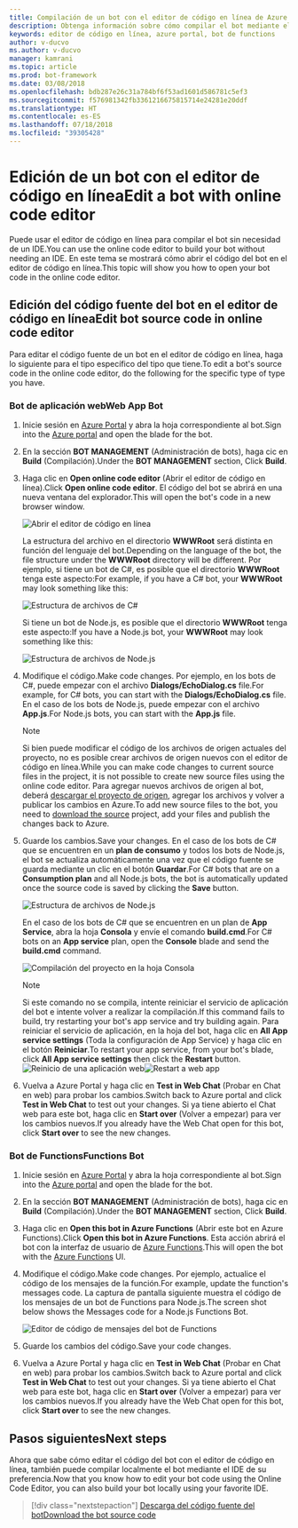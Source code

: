 ```yaml
---
title: Compilación de un bot con el editor de código en línea de Azure | Microsoft Docs
description: Obtenga información sobre cómo compilar el bot mediante el editor de código en línea en Bot Service.
keywords: editor de código en línea, azure portal, bot de functions
author: v-ducvo
ms.author: v-ducvo
manager: kamrani
ms.topic: article
ms.prod: bot-framework
ms.date: 03/08/2018
ms.openlocfilehash: bdb287e26c31a784bf6f53ad1601d586781c5ef3
ms.sourcegitcommit: f576981342fb3361216675815714e24281e20ddf
ms.translationtype: HT
ms.contentlocale: es-ES
ms.lasthandoff: 07/18/2018
ms.locfileid: "39305428"
---
```

# <a name="edit-a-bot-with-online-code-editor"></a><span data-ttu-id="f4438-104">Edición de un bot con el editor de código en línea</span><span class="sxs-lookup"><span data-stu-id="f4438-104">Edit a bot with online code editor</span></span>

<span data-ttu-id="f4438-105">Puede usar el editor de código en línea para compilar el bot sin necesidad de un IDE.</span><span class="sxs-lookup"><span data-stu-id="f4438-105">You can use the online code editor to build your bot without needing an IDE.</span></span> <span data-ttu-id="f4438-106">En este tema se mostrará cómo abrir el código del bot en el editor de código en línea.</span><span class="sxs-lookup"><span data-stu-id="f4438-106">This topic will show you how to open your bot code in the online code editor.</span></span> 

## <a name="edit-bot-source-code-in-online-code-editor"></a><span data-ttu-id="f4438-107">Edición del código fuente del bot en el editor de código en línea</span><span class="sxs-lookup"><span data-stu-id="f4438-107">Edit bot source code in online code editor</span></span>

<span data-ttu-id="f4438-108">Para editar el código fuente de un bot en el editor de código en línea, haga lo siguiente para el tipo específico del tipo que tiene.</span><span class="sxs-lookup"><span data-stu-id="f4438-108">To edit a bot's source code in the online code editor, do the following for the specific type of type you have.</span></span>

### <a name="web-app-bot"></a><span data-ttu-id="f4438-109">Bot de aplicación web</span><span class="sxs-lookup"><span data-stu-id="f4438-109">Web App Bot</span></span>
1. <span data-ttu-id="f4438-110">Inicie sesión en [Azure Portal](http://portal.azure.com) y abra la hoja correspondiente al bot.</span><span class="sxs-lookup"><span data-stu-id="f4438-110">Sign into the [Azure portal](http://portal.azure.com) and open the blade for the bot.</span></span>
2. <span data-ttu-id="f4438-111">En la sección **BOT MANAGEMENT** (Administración de bots), haga cic en **Build** (Compilación).</span><span class="sxs-lookup"><span data-stu-id="f4438-111">Under the **BOT MANAGEMENT** section, Click **Build**.</span></span>
3. <span data-ttu-id="f4438-112">Haga clic en **Open online code editor** (Abrir el editor de código en línea).</span><span class="sxs-lookup"><span data-stu-id="f4438-112">Click **Open online code editor**.</span></span> <span data-ttu-id="f4438-113">El código del bot se abrirá en una nueva ventana del explorador.</span><span class="sxs-lookup"><span data-stu-id="f4438-113">This will open the bot's code in a new browser window.</span></span> 

   ![Abrir el editor de código en línea](~/media/azure-bot-build/open-online-code-editor.png)

   <span data-ttu-id="f4438-115">La estructura del archivo en el directorio **WWWRoot** será distinta en función del lenguaje del bot.</span><span class="sxs-lookup"><span data-stu-id="f4438-115">Depending on the language of the bot, the file structure under the **WWWRoot** directory will be different.</span></span> <span data-ttu-id="f4438-116">Por ejemplo, si tiene un bot de C#, es posible que el directorio **WWWRoot** tenga este aspecto:</span><span class="sxs-lookup"><span data-stu-id="f4438-116">For example, if you have a C# bot, your **WWWRoot** may look something like this:</span></span>

   ![Estructura de archivos de C#](~/media/azure-bot-build/cs-wwwroot-structure.png)

   <span data-ttu-id="f4438-118">Si tiene un bot de Node.js, es posible que el directorio **WWWRoot** tenga este aspecto:</span><span class="sxs-lookup"><span data-stu-id="f4438-118">If you have a Node.js bot, your **WWWRoot** may look something like this:</span></span>

   ![Estructura de archivos de Node.js](~/media/azure-bot-build/node-wwwroot-structure.png)

4. <span data-ttu-id="f4438-120">Modifique el código.</span><span class="sxs-lookup"><span data-stu-id="f4438-120">Make code changes.</span></span> <span data-ttu-id="f4438-121">Por ejemplo, en los bots de C#, puede empezar con el archivo **Dialogs/EchoDialog.cs** file.</span><span class="sxs-lookup"><span data-stu-id="f4438-121">For example, for C# bots, you can start with the **Dialogs/EchoDialog.cs** file.</span></span> <span data-ttu-id="f4438-122">En el caso de los bots de Node.js, puede empezar con el archivo **App.js**.</span><span class="sxs-lookup"><span data-stu-id="f4438-122">For Node.js bots, you can start with the **App.js** file.</span></span>

   > [!NOTE]
   > <span data-ttu-id="f4438-123">Si bien puede modificar el código de los archivos de origen actuales del proyecto, no es posible crear archivos de origen nuevos con el editor de código en línea.</span><span class="sxs-lookup"><span data-stu-id="f4438-123">While you can make code changes to current source files in the project, it is not possible to create new source files using the online code editor.</span></span> <span data-ttu-id="f4438-124">Para agregar nuevos archivos de origen al bot, deberá [descargar el proyecto de origen](bot-service-build-download-source-code.md), agregar los archivos y volver a publicar los cambios en Azure.</span><span class="sxs-lookup"><span data-stu-id="f4438-124">To add new source files to the bot, you need to [download the source](bot-service-build-download-source-code.md) project, add your files and publish the changes back to Azure.</span></span>

5. <span data-ttu-id="f4438-125">Guarde los cambios.</span><span class="sxs-lookup"><span data-stu-id="f4438-125">Save your changes.</span></span> <span data-ttu-id="f4438-126">En el caso de los bots de C# que se encuentren en un **plan de consumo** y todos los bots de Node.js, el bot se actualiza automáticamente una vez que el código fuente se guarda mediante un clic en el botón **Guardar**.</span><span class="sxs-lookup"><span data-stu-id="f4438-126">For C# bots that are on a **Consumption plan** and all Node.js bots, the bot is automatically updated once the source code is saved by clicking the **Save** button.</span></span> 

   ![Estructura de archivos de Node.js](~/media/azure-bot-build/node-save-file.png)

   <span data-ttu-id="f4438-128">En el caso de los bots de C# que se encuentren en un plan de **App Service**, abra la hoja **Consola** y envíe el comando **build.cmd**.</span><span class="sxs-lookup"><span data-stu-id="f4438-128">For C# bots on an **App service** plan, open the **Console** blade and send the **build.cmd** command.</span></span> 

   ![Compilación del proyecto en la hoja Consola](~/media/azure-bot-build/cs-console-build-cmd.png)
 
   > [!NOTE]
   > <span data-ttu-id="f4438-130">Si este comando no se compila, intente reiniciar el servicio de aplicación del bot e intente volver a realizar la compilación.</span><span class="sxs-lookup"><span data-stu-id="f4438-130">If this command fails to build, try restarting your bot's app service and try building again.</span></span> <span data-ttu-id="f4438-131">Para reiniciar el servicio de aplicación, en la hoja del bot, haga clic en **All App service settings** (Toda la configuración de App Service) y haga clic en el botón **Reiniciar**.</span><span class="sxs-lookup"><span data-stu-id="f4438-131">To restart your app service, from your bot's blade, click **All App service settings** then click the **Restart** button.</span></span>
   > <span data-ttu-id="f4438-132">![Reinicio de una aplicación web](~/media/azure-bot-build/open-online-code-editor-restart-appservice.png)</span><span class="sxs-lookup"><span data-stu-id="f4438-132">![Restart a web app](~/media/azure-bot-build/open-online-code-editor-restart-appservice.png)</span></span>

6. <span data-ttu-id="f4438-133">Vuelva a Azure Portal y haga clic en **Test in Web Chat** (Probar en Chat en web) para probar los cambios.</span><span class="sxs-lookup"><span data-stu-id="f4438-133">Switch back to Azure portal and click **Test in Web Chat** to test out your changes.</span></span> <span data-ttu-id="f4438-134">Si ya tiene abierto el Chat web para este bot, haga clic en **Start over** (Volver a empezar) para ver los cambios nuevos.</span><span class="sxs-lookup"><span data-stu-id="f4438-134">If you already have the Web Chat open for this bot, click **Start over** to see the new changes.</span></span>

### <a name="functions-bot"></a><span data-ttu-id="f4438-135">Bot de Functions</span><span class="sxs-lookup"><span data-stu-id="f4438-135">Functions Bot</span></span>

1. <span data-ttu-id="f4438-136">Inicie sesión en [Azure Portal](http://portal.azure.com) y abra la hoja correspondiente al bot.</span><span class="sxs-lookup"><span data-stu-id="f4438-136">Sign into the [Azure portal](http://portal.azure.com) and open the blade for the bot.</span></span>
2. <span data-ttu-id="f4438-137">En la sección **BOT MANAGEMENT** (Administración de bots), haga cic en **Build** (Compilación).</span><span class="sxs-lookup"><span data-stu-id="f4438-137">Under the **BOT MANAGEMENT** section, Click **Build**.</span></span>
3. <span data-ttu-id="f4438-138">Haga clic en **Open this bot in Azure Functions** (Abrir este bot en Azure Functions).</span><span class="sxs-lookup"><span data-stu-id="f4438-138">Click **Open this bot in Azure Functions**.</span></span> <span data-ttu-id="f4438-139">Esta acción abrirá el bot con la interfaz de usuario de <a href="http://go.microsoft.com/fwlink/?linkID=747839" target="_blank">Azure Functions</a>.</span><span class="sxs-lookup"><span data-stu-id="f4438-139">This will open the bot with the <a href="http://go.microsoft.com/fwlink/?linkID=747839" target="_blank">Azure Functions</a> UI.</span></span> 
4. <span data-ttu-id="f4438-140">Modifique el código.</span><span class="sxs-lookup"><span data-stu-id="f4438-140">Make code changes.</span></span> <span data-ttu-id="f4438-141">Por ejemplo, actualice el código de los mensajes de la función.</span><span class="sxs-lookup"><span data-stu-id="f4438-141">For example, update the function's messages code.</span></span> <span data-ttu-id="f4438-142">La captura de pantalla siguiente muestra el código de los mensajes de un bot de Functions para Node.js.</span><span class="sxs-lookup"><span data-stu-id="f4438-142">The screen shot below shows the Messages code for a Node.js Functions Bot.</span></span>

   ![Editor de código de mensajes del bot de Functions](~/media/azure-bot-build/functions-messages-code.png)

5. <span data-ttu-id="f4438-144">Guarde los cambios del código.</span><span class="sxs-lookup"><span data-stu-id="f4438-144">Save your code changes.</span></span>
6. <span data-ttu-id="f4438-145">Vuelva a Azure Portal y haga clic en **Test in Web Chat** (Probar en Chat en web) para probar los cambios.</span><span class="sxs-lookup"><span data-stu-id="f4438-145">Switch back to Azure portal and click **Test in Web Chat** to test out your changes.</span></span> <span data-ttu-id="f4438-146">Si ya tiene abierto el Chat web para este bot, haga clic en **Start over** (Volver a empezar) para ver los cambios nuevos.</span><span class="sxs-lookup"><span data-stu-id="f4438-146">If you already have the Web Chat open for this bot, click **Start over** to see the new changes.</span></span>

## <a name="next-steps"></a><span data-ttu-id="f4438-147">Pasos siguientes</span><span class="sxs-lookup"><span data-stu-id="f4438-147">Next steps</span></span>
<span data-ttu-id="f4438-148">Ahora que sabe cómo editar el código del bot con el editor de código en línea, también puede compilar localmente el bot mediante el IDE de su preferencia.</span><span class="sxs-lookup"><span data-stu-id="f4438-148">Now that you know how to edit your bot code using the Online Code Editor, you can also build your bot locally using your favorite IDE.</span></span>

> [!div class="nextstepaction"]
> [<span data-ttu-id="f4438-149">Descarga del código fuente del bot</span><span class="sxs-lookup"><span data-stu-id="f4438-149">Download the bot source code</span></span>](bot-service-build-download-source-code.md)
